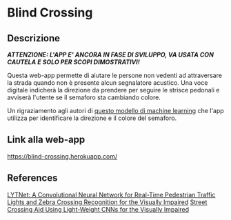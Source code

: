 # Blind Crossing

## Descrizione
_**ATTENZIONE: L'APP E' ANCORA IN FASE DI SVILUPPO, VA USATA CON CAUTELA E SOLO PER SCOPI DIMOSTRATIVI!**_

Questa web-app permette di aiutare le persone non vedenti ad attraversare la strada quando non è presente alcun segnalatore acustico. Una voce digitale indicherà la direzione da prendere per seguire le strisce pedonali e avviserà l'utente se il semaforo sta cambiando colore.

Un rigraziamento agli autori di [questo modello di machine learning](https://github.com/samuelyu2002/ImVisible) che l'app utilizza per identificare la direzione e il colore del semaforo.

## Link alla web-app
https://blind-crossing.herokuapp.com/

## References
[LYTNet: A Convolutional Neural Network for Real-Time Pedestrian Traffic Lights and Zebra Crossing Recognition for the Visually Impaired](https://arxiv.org/abs/1907.09706)
[Street Crossing Aid Using Light-Weight CNNs for the Visually Impaired](https://arxiv.org/abs/1909.09598)
